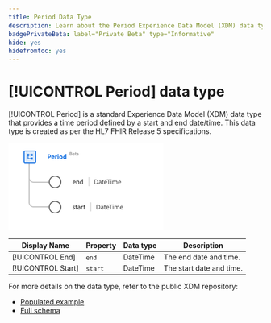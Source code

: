 ```yaml
---
title: Period Data Type
description: Learn about the Period Experience Data Model (XDM) data type.
badgePrivateBeta: label="Private Beta" type="Informative"
hide: yes
hidefromtoc: yes
---
```

# [!UICONTROL Period] data type

[!UICONTROL Period] is a standard Experience Data Model (XDM) data type that provides a time period defined by a start and end date/time. This data type is created as per the HL7 FHIR Release 5 specifications.

![Period data type structure](../../images/data-types/healthcare/period.png)

| Display Name | Property | Data type | Description |
| --- | --- | --- | --- |
| [!UICONTROL End] | `end` | DateTime | The end date and time. |
| [!UICONTROL Start] | `start` | DateTime | The start date and time. |

For more details on the data type, refer to the public XDM repository:

* [Populated example](https://github.com/adobe/xdm/blob/master/extensions/industry/healthcare/fhir/datatypes/period.example.1.json)
* [Full schema](https://github.com/adobe/xdm/blob/master/extensions/industry/healthcare/fhir/datatypes/period.schema.json)
